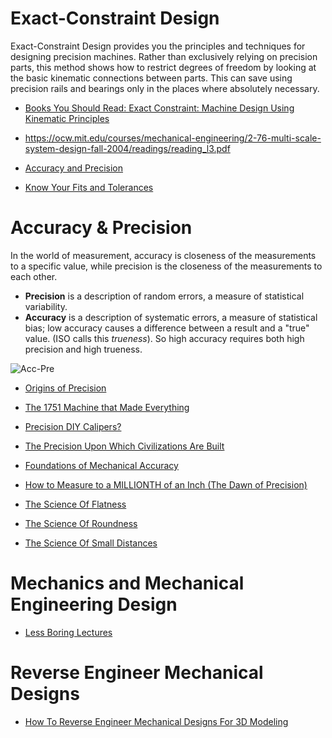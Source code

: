 
# Exact-Constraint Design
Exact-Constraint Design
provides you the principles and techniques for designing precision machines.
Rather than exclusively relying on precision parts, this method shows how to
restrict degrees of freedom by looking at the basic kinematic connections between parts.
This can save using precision rails and bearings only in the places where absolutely necessary.


* [Books You Should Read: Exact Constraint: Machine Design Using Kinematic Principles](https://hackaday.com/2019/09/11/books-you-should-read-exact-constraint-machine-design-using-kinematic-principles/)
* https://ocw.mit.edu/courses/mechanical-engineering/2-76-multi-scale-system-design-fall-2004/readings/reading_l3.pdf

* [Accuracy and Precision](https://en.wikipedia.org/wiki/Accuracy_and_precision)
* [Know Your Fits and Tolerances](https://hackaday.com/2019/02/25/know-your-fits-and-tolerances/)



# Accuracy & Precision
In the world of measurement,
accuracy is closeness of the measurements to a specific value,
while precision is the closeness of the measurements to each other.

* **Precision** is a description of random errors, a measure of statistical variability.
* **Accuracy** is a description of systematic errors, a measure of statistical bias;
low accuracy causes a difference between a result and a "true" value. (ISO calls this _trueness_).
So high accuracy requires both high precision and high trueness.

![Acc-Pre](https://en.wikipedia.org/wiki/Accuracy_and_precision#/media/File:Accuracy_and_precision.svg)

* [Origins of Precision](https://www.youtube.com/watch?v=gNRnrn5DE58)
* [The 1751 Machine that Made Everything](https://www.youtube.com/watch?v=djB9oK6pkbA)

* [Precision DIY Calipers?](https://hackaday.com/2018/03/07/0-05-mm-precision-thats-a-moire/)
* [The Precision Upon Which Civilizations Are Built](https://hackaday.com/2018/01/23/the-precision-upon-which-civilizations-are-built/)
* [Foundations of Mechanical Accuracy](https://archive.org/details/FoundationsOfMechanicalAccuracy/page/n1/mode/2up)
* [How to Measure to a MILLIONTH of an Inch (The Dawn of Precision)](https://www.youtube.com/watch?v=T-xMCFOwllE)

* [The Science Of Flatness](https://www.youtube.com/watch?v=OWa3F4bKJsE)
* [The Science Of Roundness](https://www.youtube.com/watch?v=NjbvOTUSqdI)
* [The Science Of Small Distances](https://www.youtube.com/watch?v=Aw-xbs8ZWxE)

# Mechanics and Mechanical Engineering Design
* [Less Boring Lectures](https://www.youtube.com/channel/UCTbI4vFSVYsUQVIFfECaqRg)

# Reverse Engineer Mechanical Designs
* [How To Reverse Engineer Mechanical Designs For 3D Modeling](https://hackaday.com/2018/03/27/how-to-reverse-engineer-mechanical-designs-for-3d-modeling/)

